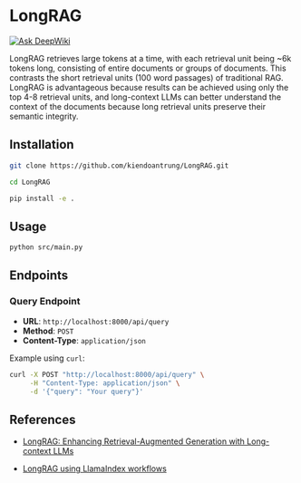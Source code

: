 # LongRAG
[![Ask DeepWiki](https://deepwiki.com/badge.svg)](https://deepwiki.com/kiendoantrung/LongRAG)

LongRAG retrieves large tokens at a time, with each retrieval unit being ~6k tokens long, consisting of entire documents or groups of documents. This contrasts the short retrieval units (100 word passages) of traditional RAG. LongRAG is advantageous because results can be achieved using only the top 4-8 retrieval units, and long-context LLMs can better understand the context of the documents because long retrieval units preserve their semantic integrity.

## Installation

```bash
git clone https://github.com/kiendoantrung/LongRAG.git
```

```bash
cd LongRAG
```

```bash
pip install -e .
```

## Usage

```bash
python src/main.py
```

## Endpoints

### Query Endpoint

- **URL**: `http://localhost:8000/api/query`
- **Method**: `POST`
- **Content-Type**: `application/json`

Example using `curl`:

```sh
curl -X POST "http://localhost:8000/api/query" \
     -H "Content-Type: application/json" \
     -d '{"query": "Your query"}'
```

## References

- [LongRAG: Enhancing Retrieval-Augmented Generation with Long-context LLMs](https://arxiv.org/pdf/2406.15319)

- [LongRAG using LlamaIndex workflows](https://docs.llamaindex.ai/en/stable/examples/workflow/long_rag_pack)

